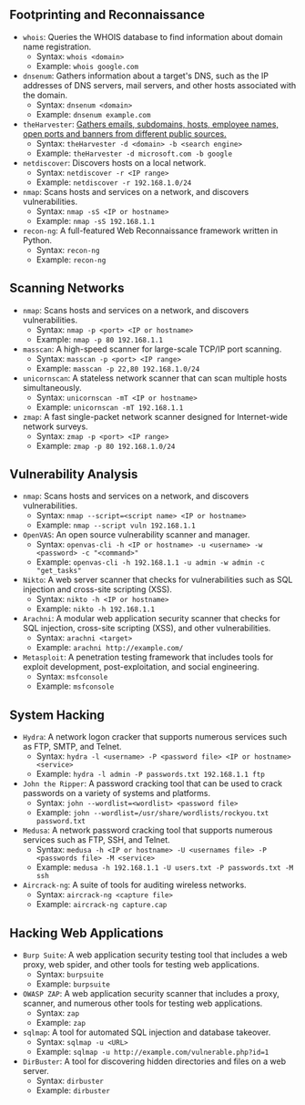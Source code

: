 
## Footprinting and Reconnaissance

- `whois`: Queries the WHOIS database to find information about domain name registration.
  - Syntax: `whois <domain>`
  - Example: `whois google.com`
- `dnsenum`: Gathers information about a target's DNS, such as the IP addresses of DNS servers, mail servers, and other hosts associated with the domain.
  - Syntax: `dnsenum <domain>`
  - Example: `dnsenum example.com`
- `theHarvester`: [Gathers emails, subdomains, hosts, employee names, open ports and banners from different public sources.]()
  - Syntax: `theHarvester -d <domain> -b <search engine>`
  - Example: `theHarvester -d microsoft.com -b google`
- `netdiscover`: Discovers hosts on a local network.
  - Syntax: `netdiscover -r <IP range>`
  - Example: `netdiscover -r 192.168.1.0/24`
- `nmap`: Scans hosts and services on a network, and discovers vulnerabilities.
  - Syntax: `nmap -sS <IP or hostname>`
  - Example: `nmap -sS 192.168.1.1`
- `recon-ng`: A full-featured Web Reconnaissance framework written in Python.
  - Syntax: `recon-ng`
  - Example: `recon-ng`

## Scanning Networks

- `nmap`: Scans hosts and services on a network, and discovers vulnerabilities.
  - Syntax: `nmap -p <port> <IP or hostname>`
  - Example: `nmap -p 80 192.168.1.1`
- `masscan`: A high-speed scanner for large-scale TCP/IP port scanning.
  - Syntax: `masscan -p <port> <IP range>`
  - Example: `masscan -p 22,80 192.168.1.0/24`
- `unicornscan`: A stateless network scanner that can scan multiple hosts simultaneously.
  - Syntax: `unicornscan -mT <IP or hostname>`
  - Example: `unicornscan -mT 192.168.1.1`
- `zmap`: A fast single-packet network scanner designed for Internet-wide network surveys.
  - Syntax: `zmap -p <port> <IP range>`
  - Example: `zmap -p 80 192.168.1.0/24`

## Vulnerability Analysis

- `nmap`: Scans hosts and services on a network, and discovers vulnerabilities.
  - Syntax: `nmap --script=<script name> <IP or hostname>`
  - Example: `nmap --script vuln 192.168.1.1`
- `OpenVAS`: An open source vulnerability scanner and manager.
  - Syntax: `openvas-cli -h <IP or hostname> -u <username> -w <password> -c "<command>"`
  - Example: `openvas-cli -h 192.168.1.1 -u admin -w admin -c "get_tasks"`
- `Nikto`: A web server scanner that checks for vulnerabilities such as SQL injection and cross-site scripting (XSS).
  - Syntax: `nikto -h <IP or hostname>`
  - Example: `nikto -h 192.168.1.1`
- `Arachni`: A modular web application security scanner that checks for SQL injection, cross-site scripting (XSS), and other vulnerabilities.
  - Syntax: `arachni <target>`
  - Example: `arachni http://example.com/`
- `Metasploit`: A penetration testing framework that includes tools for exploit development, post-exploitation, and social engineering.
  - Syntax: `msfconsole`
  - Example: `msfconsole`

## System Hacking

- `Hydra`: A network logon cracker that supports numerous services such as FTP, SMTP, and Telnet.
  - Syntax: `hydra -l <username> -P <password file> <IP or hostname> <service>`
  - Example: `hydra -l admin -P passwords.txt 192.168.1.1 ftp`
- `John the Ripper`: A password cracking tool that can be used to crack passwords on a variety of systems and platforms.
  - Syntax: `john --wordlist=<wordlist> <password file>`
  - Example: `john --wordlist=/usr/share/wordlists/rockyou.txt password.txt`
- `Medusa`: A network password cracking tool that supports numerous services such as FTP, SSH, and Telnet.
  - Syntax: `medusa -h <IP or hostname> -U <usernames file> -P <passwords file> -M <service>`
  - Example: `medusa -h 192.168.1.1 -U users.txt -P passwords.txt -M ssh`
- `Aircrack-ng`: A suite of tools for auditing wireless networks.
  - Syntax: `aircrack-ng <capture file>`
  - Example: `aircrack-ng capture.cap`

## Hacking Web Applications

- `Burp Suite`: A web application security testing tool that includes a web proxy, web spider, and other tools for testing web applications.
  - Syntax: `burpsuite`
  - Example: `burpsuite`
- `OWASP ZAP`: A web application security scanner that includes a proxy, scanner, and numerous other tools for testing web applications.
  - Syntax: `zap`
  - Example: `zap`
- `sqlmap`: A tool for automated SQL injection and database takeover.
  - Syntax: `sqlmap -u <URL>`
  - Example: `sqlmap -u http://example.com/vulnerable.php?id=1`
- `DirBuster`: A tool for discovering hidden directories and files on a web server.
  - Syntax: `dirbuster`
  - Example: `dirbuster`
